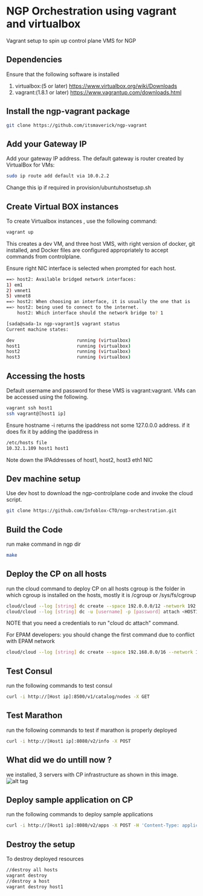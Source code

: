 NGP Orchestration using vagrant and virtualbox
=================
Vagrant setup to spin up control plane VMS for NGP 

Dependencies
----------------
Ensure that the following software is installed 

1. virtualbox:(5 or later) https://www.virtualbox.org/wiki/Downloads
2. vagrant:(1.8.1 or later)    https://www.vagrantup.com/downloads.html


Install the ngp-vagrant package
----------------

```sh
git clone https://github.com/itsmaverick/ngp-vagrant
```

Add your Gateway IP 
------------------------
Add your gateway IP address. The default gateway is router created by VirtualBox for VMs:
```sh
sudo ip route add default via 10.0.2.2
```
Change this ip if required in provision/ubuntuhostsetup.sh


Create Virtual BOX instances
------------------------
To create Virtualbox instances , use the following command:
```sh
vagrant up
```
This creates a dev VM, and three host VMS, with right version of docker, git installed, and Docker files are configured appropriately to accept commands from controlplane.

Ensure right NIC interface is selected when prompted for each host.

```sh
==> host2: Available bridged network interfaces:
1) em1
2) vmnet1
5) vmnet8
==> host2: When choosing an interface, it is usually the one that is
==> host2: being used to connect to the internet.
    host2: Which interface should the network bridge to? 1
```


```sh
[sada@sada-1x ngp-vagrant]$ vagrant status
Current machine states:

dev                       running (virtualbox)
host1                     running (virtualbox)
host2                     running (virtualbox)
host3                     running (virtualbox)

```

Accessing the hosts
------------------------
Default username and password for these VMS is vagrant:vagrant. VMs can be accessed using the following.

```sh
vagrant ssh host1
ssh vagrant@[host1 ip]
```
Ensure hostname -i returns the ipaddress not some 127.0.0.0 address. if it does fix it by adding the ipaddress in 

```sh
/etc/hosts file
10.32.1.109 host1 host1
```

Note down the IPAddresses of host1, host2, host3 eth1 NIC


Dev machine setup
------------------------
Use dev host to download the ngp-controlplane code and invoke the cloud script.

```sh
git clone https://github.com/Infoblox-CTO/ngp-orchestration.git
```

Build the Code
------------------------
run make command in ngp dir

```sh
make
```

Deploy the CP on all hosts
------------------------
run the cloud command to deploy CP on all hosts
cgroup is the folder in which cgroup is installed on the hosts, mostly it is /cgroup or /sys/fs/cgroup
```sh
cloud/cloud --log [string] dc create --space 192.0.0.0/12 -network 192.2.0.0/16 
cloud/cloud --log [string] dc -u [username] -p [password] attach <HOST1 IP> <HOST2 IP> <HOST3 IP>
```
NOTE that you need a credentials to run "cloud dc attach" command.

For EPAM developers: you should change the first command due to conflict with EPAM network
```sh
cloud/cloud --log [string] dc create --space 192.168.0.0/16 --network 192.168.0.0/12 
```

Test Consul
------------------------
run the following commands to test consul

```sh
curl -i http://[Host ip]:8500/v1/catalog/nodes -X GET
```

Test Marathon
------------------------
run the following commands to test if marathon is properly deployed

```sh
curl -i http://[Host1 ip]:8080/v2/info -X POST 
```

What did we do untill now ?
------------------------
we installed, 3 servers with CP infrastructure as shown in this image.
![alt tag](https://cloud.githubusercontent.com/assets/16764317/13334929/61891204-dbc3-11e5-811d-497a4d558bbb.png)


Deploy sample application on CP
------------------------
run the following commands to deploy sample applications

```sh
curl -i http://[Host1 ip]:8080/v2/apps -X POST -H 'Content-Type: application/json' -d@/vagrant/ubuntu.json
```

Destroy the setup
------------------------
To destroy deployed resources
```sh
//destroy all hosts
vagrant destroy 
//destroy a host
vagrant destroy host1
```
